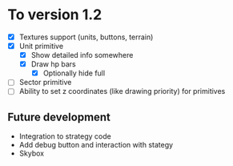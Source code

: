 # To version 1.2
 - [x] Textures support (units, buttons, terrain)
 - [x] Unit primitive
    - [x] Show detailed info somewhere
    - [x] Draw hp bars
        - [x] Optionally hide full
 - [ ] Sector primitive
 - [ ] Ability to set z coordinates (like drawing priority) for primitives

## Future development
 - Integration to strategy code
 - Add debug button and interaction with stategy
 - Skybox
 
